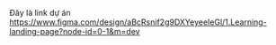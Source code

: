 Đây là link dự án
https://www.figma.com/design/aBcRsnif2g9DXYeyeeIeGl/1.Learning-landing-page?node-id=0-1&m=dev
